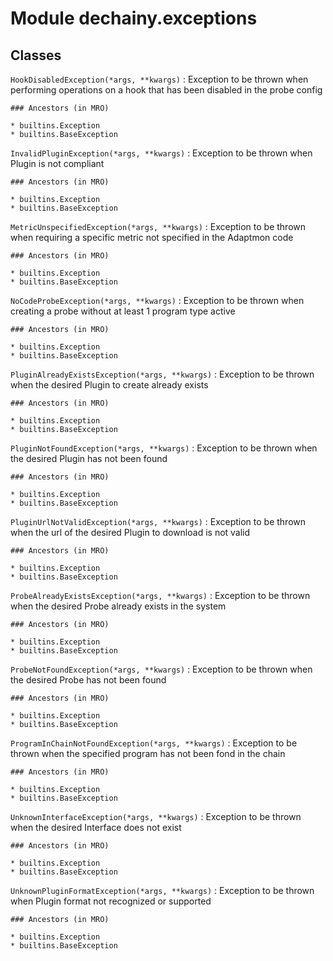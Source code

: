 Module dechainy.exceptions
==========================

Classes
-------

`HookDisabledException(*args, **kwargs)`
:   Exception to be thrown when performing operations on a hook that has been disabled in the probe config

    ### Ancestors (in MRO)

    * builtins.Exception
    * builtins.BaseException

`InvalidPluginException(*args, **kwargs)`
:   Exception to be thrown when Plugin is not compliant

    ### Ancestors (in MRO)

    * builtins.Exception
    * builtins.BaseException

`MetricUnspecifiedException(*args, **kwargs)`
:   Exception to be thrown when requiring a specific metric not specified in the Adaptmon code

    ### Ancestors (in MRO)

    * builtins.Exception
    * builtins.BaseException

`NoCodeProbeException(*args, **kwargs)`
:   Exception to be thrown when creating a probe without at least 1 program type active

    ### Ancestors (in MRO)

    * builtins.Exception
    * builtins.BaseException

`PluginAlreadyExistsException(*args, **kwargs)`
:   Exception to be thrown when the desired Plugin to create already exists

    ### Ancestors (in MRO)

    * builtins.Exception
    * builtins.BaseException

`PluginNotFoundException(*args, **kwargs)`
:   Exception to be thrown when the desired Plugin has not been found

    ### Ancestors (in MRO)

    * builtins.Exception
    * builtins.BaseException

`PluginUrlNotValidException(*args, **kwargs)`
:   Exception to be thrown when the url of the desired Plugin to download is not valid

    ### Ancestors (in MRO)

    * builtins.Exception
    * builtins.BaseException

`ProbeAlreadyExistsException(*args, **kwargs)`
:   Exception to be thrown when the desired Probe already exists in the system

    ### Ancestors (in MRO)

    * builtins.Exception
    * builtins.BaseException

`ProbeNotFoundException(*args, **kwargs)`
:   Exception to be thrown when the desired Probe has not been found

    ### Ancestors (in MRO)

    * builtins.Exception
    * builtins.BaseException

`ProgramInChainNotFoundException(*args, **kwargs)`
:   Exception to be thrown when the specified program has not been fond in the chain

    ### Ancestors (in MRO)

    * builtins.Exception
    * builtins.BaseException

`UnknownInterfaceException(*args, **kwargs)`
:   Exception to be thrown when the desired Interface does not exist

    ### Ancestors (in MRO)

    * builtins.Exception
    * builtins.BaseException

`UnknownPluginFormatException(*args, **kwargs)`
:   Exception to be thrown when Plugin format not recognized or supported

    ### Ancestors (in MRO)

    * builtins.Exception
    * builtins.BaseException